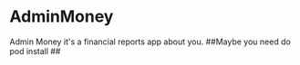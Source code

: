 # AdminMoney
Admin Money it's a financial reports app about you.
##Maybe you need do pod install ##
